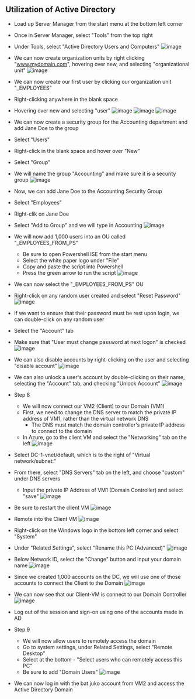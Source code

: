   <h2>Utilization of Active Directory</h2>


  
  - Load up Server Manager from the start menu at the bottom left corner
  - Once in Server Manager, select "Tools" from the top right
  - Under Tools, select "Active Directory Users and Computers"
![image](https://github.com/chriskhawaja/activedirectory/assets/153021794/d4a2459d-5ea6-4e3d-b5ae-bb86179e6d83)
- We can now create organization units by right clicking "www.mydomain.com", hovering over new, and selecting "organizational unit"
![image](https://github.com/chriskhawaja/activedirectory/assets/153021794/fac3b8bf-054f-4690-9d72-501f96c715d5)
- We can now create our first user by clicking our organization unit "_EMPLOYEES"
- Right-clicking anywhere in the blank space
- Hovering over new and selecting "user"
  ![image](https://github.com/chriskhawaja/activedirectory/assets/153021794/eb316b28-e1b5-4121-8ad6-5ec7cb6d607f)
![image](https://github.com/chriskhawaja/activedirectory/assets/153021794/22f5479d-72a1-4823-9f86-a9781d7f0da6)
![image](https://github.com/chriskhawaja/activedirectory/assets/153021794/d6e31ff2-0b88-4301-867d-2eaa6b1b01a2)
- We can now create a security group for the Accounting department and add Jane Doe to the group
- Select "Users"
- Right-click in the blank space and hover over "New"
- Select "Group"
- We will name the group "Accounting" and make sure it is a security group
  ![image](https://github.com/chriskhawaja/activedirectory/assets/153021794/2c6e60c4-d11d-452c-92e4-8979be9c7997)
- Now, we can add Jane Doe to the Accounting Security Group
- Select "Employees"
- Right-clik on Jane Doe
- Select "Add to Group" and we will type in Accounting
  ![image](https://github.com/chriskhawaja/activedirectory/assets/153021794/d0055219-bc48-4f0d-b272-44626e52b05b)
- We will now add 1,000 users into an OU called "_EMPLOYEES_FROM_PS"
  - Be sure to open Powershell ISE from the start menu
  - Select the white paper logo under "File"
  - Copy and paste the script into Powershell
  - Press the green arrow to run the script
  ![image](https://github.com/chriskhawaja/activedirectory/assets/153021794/b1478b27-7cd7-45ea-a2a3-e3533d8525ac)
- We can now select the "_EMPLOYEES_FROM_PS" OU
- Right-click on any random user created and select "Reset Password"
![image](https://github.com/chriskhawaja/activedirectory/assets/153021794/ce7d1766-28e9-4ade-a2b5-61339688dc0e)
- If we want to ensure that their password must be rest upon login, we can double-click on any random user
- Select the "Account" tab
- Make sure that "User must change password at next logon" is checked
![image](https://github.com/chriskhawaja/activedirectory/assets/153021794/a5a1cc7a-6459-4d57-9490-8c76c6af0de5)
- We can also disable accounts by right-clicking on the user and selecting "disable account"
![image](https://github.com/chriskhawaja/activedirectory/assets/153021794/2ec234d4-6c1b-4bd9-9c82-9dba824fd5ae)
- We can also unlock a user's account by double-clicking on their name, selecting the "Account" tab, and checking "Unlock Account"
![image](https://github.com/chriskhawaja/activedirectory/assets/153021794/fd8ce371-d28f-4f43-a16e-293cd6ebf6fd)

- Step 8
  - We will now connect our VM2 (Client) to our Domain (VM1)
  - First, we need to change the DNS server to match the private IP address of VM1, rather than the virtual network DNS
    - The DNS must match the domain controller's private IP address to connect to the domain
  - In Azure, go to the client VM and select the "Networking" tab on the left 
  ![image](https://github.com/chriskhawaja/activedirectory/assets/153021794/854d3f2a-f222-421c-a15d-48a08a6de574)
- Select DC-1-vnet/default, which is to the right of "Virtual network/subnet:"
- From there, select "DNS Servers" tab on the left, and choose "custom" under DNS servers
  - Input the private IP Address of VM1 (Domain Controller) and select "save"
![image](https://github.com/chriskhawaja/activedirectory/assets/153021794/c2a32a4e-bdd6-44ab-9782-06210c03a9e5)
- Be sure to restart the client VM
  ![image](https://github.com/chriskhawaja/activedirectory/assets/153021794/3713ed54-7419-49c0-853c-405bf0bfdf3f)
- Remote into the Client VM
  ![image](https://github.com/chriskhawaja/activedirectory/assets/153021794/937f6abd-5a7e-4b22-a7a3-8f20f8f5872c)
- Right-click on the Windows logo in the bottom left corner and select "System"
- Under "Related Settings", select "Rename this PC (Advanced)"
![image](https://github.com/chriskhawaja/activedirectory/assets/153021794/db974659-d0a8-47c7-99ae-6a6c3a2ba13e)
- Below Network ID, select the "Change" button and input your domain name
  ![image](https://github.com/chriskhawaja/activedirectory/assets/153021794/d60030e2-601c-4fe1-9972-59071ea9bbb7)
- Since we created 1,000 accounts on the DC, we will use one of those accounts to connect the Client to the Domain
 ![image](https://github.com/chriskhawaja/activedirectory/assets/153021794/028b8ea0-164a-4b79-b59d-8385ab237b2b)
- We can now see that our Client-VM is connect to our Domain Controller
![image](https://github.com/chriskhawaja/activedirectory/assets/153021794/e42753a7-3a6a-4374-8b34-a277378850af)
- Log out of the session and sign-on using one of the accounts made in AD

- Step 9
   - We will now allow users to remotely access the domain
   - Go to system settings, under Related Settings, select "Remote Desktop"
   - Select at the bottom - "Select users who can remotely access this PC"
   - Be sure to add "Domain Users"
     ![image](https://github.com/chriskhawaja/activedirectory/assets/153021794/42870c26-fd05-453a-ad06-c9763283a28f)
- We can now log in with the bat.juko account from VM2 and access the Active Directory Domain 
